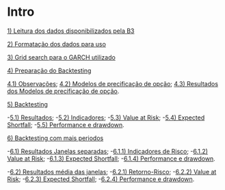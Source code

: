# Intro

[1) Leitura dos dados disponibilizados pela B3](.//Lendo%20Arquivos%20da%20B3/)

[2) Formatação dos dados para uso](.//Formatando%20os%20Dados/)

[3) Grid search para o GARCH utilizado](.//Grid%20search%20Garch/)

[4) Preparação do Backtesting](.//Gerando%20Dados%20para%20o%20Backtesting/)

[4.1) Observações](.//Gerando%20Dados%20para%20o%20Backtesting#observação-sobre-os-preços-simulados);
[4.2) Modelos de precificação de opção](.//Gerando%20Dados%20para%20o%20Backtesting#modelos-para-precificação-utilizados);
[4.3) Resultados dos Modelos de precificação de opção](.//Gerando%20Dados%20para%20o%20Backtesting/README.md#resultados).

[5) Backtesting](.//backtesting/)

-[5.1) Resultados](.//backtesting#resultados);
-[5.2) Indicadores](.//backtesting#indicadores);
-[5.3) Value at Risk](.//backtesting#var);
-[5.4) Expected Shortfall](.//backtesting#es);
-[5.5) Performance e drawdown](.//backtesting#performance-e-drawdown).

[6) Backtesting com mais periodos](.//backtesting%20varios%20anos)

-[6.1) Resultados Janelas separadas](.//backtesting%20varios%20anos#resultados-janelas-separadas);
-[6.1.1) Indicadores de Risco](.//backtesting%20varios%20anos#indicadores);
-[6.1.2) Value at Risk](.//backtesting%20varios%20anos#value-at-risk);
-[6.1.3) Expected Shortfall](.//backtesting%20varios%20anos#expected-shortfall);
-[6.1.4) Performance e drawdown](.//backtesting%20varios%20anos#performance-e-drawdown).

-[6.2) Resultados média das janelas](.//backtesting%20varios%20anos#resultados-média-das-janelas);
-[6.2.1) Retorno-Risco](.//backtesting%20varios%20anos#retorno-risco);
-[6.2.2) Value at Risk](.//backtesting%20varios%20anos#var);
-[6.2.3) Expected Shortfall](.//backtesting%20varios%20anos#es);
-[6.2.4) Performance e drawdown](.//backtesting%20varios%20anos#performance-e-drawdown-1).
